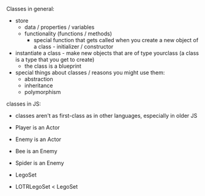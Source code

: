 Classes in general:
- store
    - data / properties / variables
    - functionality (functions / methods)
        - special function that gets called when you create a new object of a class - initializer / constructor
- instantiate a class - make new objects that are of type yourclass (a class is a type that you get to create)
    - the class is a blueprint
- special things about classes / reasons you might use them:
    - abstraction
    - inheritance
    - polymorphism

classes in JS:
- classes aren't as first-class as in other languages, especially in older JS


- Player is an Actor
- Enemy is an Actor
- Bee is an Enemy
- Spider is an Enemy

- LegoSet
- LOTRLegoSet < LegoSet